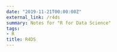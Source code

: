 ```yaml
---
date: "2019-11-21T00:00:00Z"
external_link: /r4ds
summary: Notes for "R for Data Science"
tags:
- R
title: R4DS
---
```

